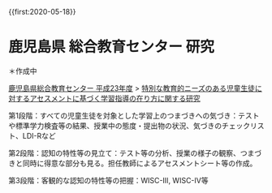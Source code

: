 {{first:2020-05-18}}
# 鹿児島県 総合教育センター 研究
＊作成中

[鹿児島県総合教育センター 平成23年度](http://www.edu.pref.kagoshima.jp/research/result/kiyou/nennjibetu/h23/H23%20tokubetusienn%20kiyou/top.html) > 
[特別な教育的ニーズのある児童生徒に対するアセスメントに基づく学習指導の在り方に関する研究](http://www.edu.pref.kagoshima.jp/research/result/kiyou/nennjibetu/h23/H23%20tokubetusienn%20kiyou/pdf/H23tokubetusienn.pdf)


第1段階：すべての児童生徒を対象とした学習上のつまづきへの気づき：テストや標準学力検査等の結果、授業中の態度・提出物の状況、気づきのチェックリスト、LDI-Rなど

第2段階：認知の特性等の見立て：テスト等の分析、授業の様子の観察、つまづきと同時に得意な部分も見る。担任教師によるアセスメントシート等の作成。

第3段階：客観的な認知の特性等の把握：WISC-III, WISC-IV等
